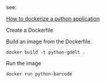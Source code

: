 

see:

[How to dockerize a python application](https://runnable.com/docker/python/dockerize-your-python-application)


Create a Dockerfile



Build an image from the Dockerfile.

    docker build -t python-gdelt .


Run the image

    docker run python-barcode


